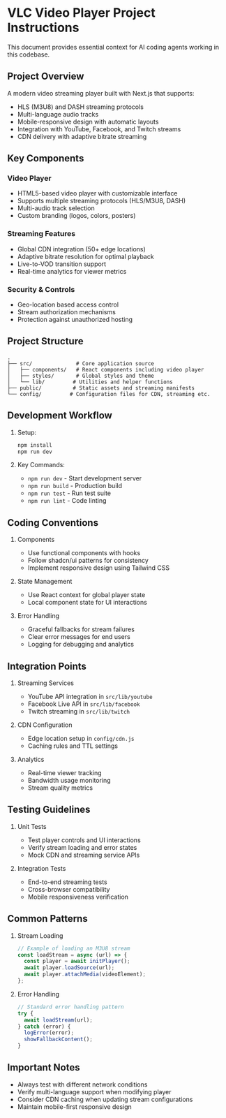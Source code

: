 # VLC Video Player Project Instructions

This document provides essential context for AI coding agents working in this codebase.

## Project Overview

A modern video streaming player built with Next.js that supports:
- HLS (M3U8) and DASH streaming protocols
- Multi-language audio tracks
- Mobile-responsive design with automatic layouts
- Integration with YouTube, Facebook, and Twitch streams
- CDN delivery with adaptive bitrate streaming

## Key Components

### Video Player
- HTML5-based video player with customizable interface
- Supports multiple streaming protocols (HLS/M3U8, DASH)
- Multi-audio track selection
- Custom branding (logos, colors, posters)

### Streaming Features
- Global CDN integration (50+ edge locations)
- Adaptive bitrate resolution for optimal playback
- Live-to-VOD transition support
- Real-time analytics for viewer metrics

### Security & Controls
- Geo-location based access control
- Stream authorization mechanisms
- Protection against unauthorized hosting

## Project Structure

```
.
├── src/              # Core application source
│   ├── components/   # React components including video player
│   ├── styles/       # Global styles and theme
│   └── lib/         # Utilities and helper functions
├── public/          # Static assets and streaming manifests
└── config/         # Configuration files for CDN, streaming etc.
```

## Development Workflow

1. Setup:
   ```bash
   npm install
   npm run dev
   ```

2. Key Commands:
   - `npm run dev` - Start development server
   - `npm run build` - Production build
   - `npm run test` - Run test suite
   - `npm run lint` - Code linting

## Coding Conventions

1. Components
   - Use functional components with hooks
   - Follow shadcn/ui patterns for consistency
   - Implement responsive design using Tailwind CSS

2. State Management
   - Use React context for global player state
   - Local component state for UI interactions

3. Error Handling
   - Graceful fallbacks for stream failures
   - Clear error messages for end users
   - Logging for debugging and analytics

## Integration Points

1. Streaming Services
   - YouTube API integration in `src/lib/youtube`
   - Facebook Live API in `src/lib/facebook`
   - Twitch streaming in `src/lib/twitch`

2. CDN Configuration
   - Edge location setup in `config/cdn.js`
   - Caching rules and TTL settings

3. Analytics
   - Real-time viewer tracking
   - Bandwidth usage monitoring
   - Stream quality metrics

## Testing Guidelines

1. Unit Tests
   - Test player controls and UI interactions
   - Verify stream loading and error states
   - Mock CDN and streaming service APIs

2. Integration Tests
   - End-to-end streaming tests
   - Cross-browser compatibility
   - Mobile responsiveness verification

## Common Patterns

1. Stream Loading
   ```javascript
   // Example of loading an M3U8 stream
   const loadStream = async (url) => {
     const player = await initPlayer();
     await player.loadSource(url);
     await player.attachMedia(videoElement);
   };
   ```

2. Error Handling
   ```javascript
   // Standard error handling pattern
   try {
     await loadStream(url);
   } catch (error) {
     logError(error);
     showFallbackContent();
   }
   ```

## Important Notes

- Always test with different network conditions
- Verify multi-language support when modifying player
- Consider CDN caching when updating stream configurations
- Maintain mobile-first responsive design